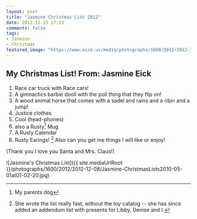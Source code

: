 ```yaml
---
layout: post
title: "Jasmine Christmas List 2012"
date: 2012-12-15 17:13
comments: false
tags: 
- Jasmine
- Christmas
featured_image: "https://www.eick.us/media/photographs/1600/2012/2012-12-08/Jasmine-ChristmasLists2010-05-01at01-02-20.jpg"
---
```

## My Christmas List!  From: Jasmine Eick

1. Race car truck with Race cars!
2. A gimnactics barbie dooll with the poll thing that they flip on!
3. A wood animal horse that comes with a sadel and rains and a ribin and a jump!
4. Justice clothes
5. Cool (head-phones)
6. also a Rusty[^1] Mug
7. A Rusty Calendar
8. Rusty Earings!
[^2]
Also can you get me things I will like or enjoy!

(Thank you I love you Santa and Mrs. Claus!)

![Jasmine's Christmas List]({{ site.mediaUrlRoot }}/photographs/1600/2012/2012-12-08/Jasmine-ChristmasLists2010-05-01at01-02-20.jpg)


[^1]: My parents dog

[^2]: She wrote the list really fast, without the toy catalog -- she has since added an addendum list with presents for Libby, Denise and I.
